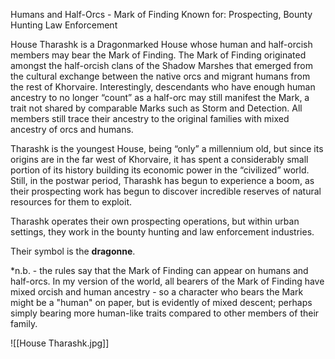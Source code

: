 Humans and Half-Orcs - Mark of Finding
Known for: Prospecting, Bounty Hunting Law Enforcement

House Tharashk is a Dragonmarked House whose human and half-orcish members may bear the Mark of Finding. The Mark of Finding originated amongst the half-orcish clans of the Shadow Marshes that emerged from the cultural exchange between the native orcs and migrant humans from the rest of Khorvaire. Interestingly, descendants who have enough human ancestry to no longer “count” as a half-orc may still manifest the Mark, a trait not shared by comparable Marks such as Storm and Detection. All members still trace their ancestry to the original families with mixed ancestry of orcs and humans.

Tharashk is the youngest House, being “only” a millennium old, but since its origins are in the far west of Khorvaire, it has spent a considerably small portion of its history building its economic power in the “civilized” world. Still, in the postwar period, Tharashk has begun to experience a boom, as their prospecting work has begun to discover incredible reserves of natural resources for them to exploit.

Tharashk operates their own prospecting operations, but within urban settings, they work in the bounty hunting and law enforcement industries.

Their symbol is the **dragonne**.

*n.b. - the rules say that the Mark of Finding can appear on humans and half-orcs. In my version of the world, all bearers of the Mark of Finding have mixed orcish and human ancestry - so a character who bears the Mark might be a "human" on paper, but is evidently of mixed descent; perhaps simply bearing more human-like traits compared to other members of their family.

![[House Tharashk.jpg]]
